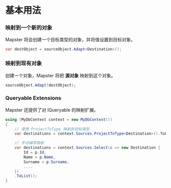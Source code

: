 # 基本用法

### 映射到一个新的对象

Mapster 将会创建一个目标类型的对象，并将值设置到目标对象。

```csharp
var destObject = sourceObject.Adapt<Destination>();
```

### 映射到现有对象

创建一个对象，Mapster 将把 **源对象** 映射到这个对象。

```csharp
sourceObject.Adapt(destObject);
```

### Queryable Extensions

Mapster 还提供了对 IQueryable 的映射扩展。

```csharp
using (MyDbContext context = new MyDbContext())
{
    // 使用 ProjectToType 映射到目标类型
    var destinations = context.Sources.ProjectToType<Destination>().ToList();

    // 手动编写映射
    var destinations = context.Sources.Select(c => new Destination {
        Id = p.Id,
        Name = p.Name,
        Surname = p.Surname,
        ....
    })
    .ToList();
}
```
